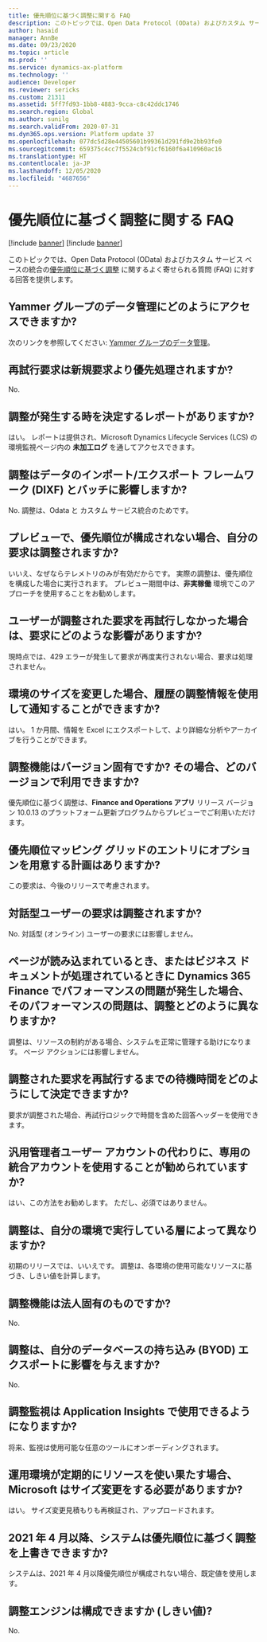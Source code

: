 ```yaml
---
title: 優先順位に基づく調整に関する FAQ
description: このトピックでは、Open Data Protocol (OData) およびカスタム サービス ベースの統合の優先順位に基づく調整に関するよく寄せられる質問 (FAQ) に対する回答を提供します。
author: hasaid
manager: AnnBe
ms.date: 09/23/2020
ms.topic: article
ms.prod: ''
ms.service: dynamics-ax-platform
ms.technology: ''
audience: Developer
ms.reviewer: sericks
ms.custom: 21311
ms.assetid: 5ff7fd93-1bb8-4883-9cca-c8c42ddc1746
ms.search.region: Global
ms.author: sunilg
ms.search.validFrom: 2020-07-31
ms.dyn365.ops.version: Platform update 37
ms.openlocfilehash: 077dc5d28e44505601b99361d291fd9e2bb93fe0
ms.sourcegitcommit: 659375c4cc7f5524cbf91cf6160f6a410960ac16
ms.translationtype: HT
ms.contentlocale: ja-JP
ms.lasthandoff: 12/05/2020
ms.locfileid: "4687656"
---
```

# <a name="priority-based-throttling-faq"></a>優先順位に基づく調整に関する FAQ

[!include [banner](../includes/banner.md)]
[!include [banner](../includes/preview-banner.md)]

このトピックでは、Open Data Protocol (OData) およびカスタム サービス ベースの統合の[優先順位に基づく調整](priority-based-throttling.md) に関するよく寄せられる質問 (FAQ) に対する回答を提供します。

## <a name="how-do-i-access-the-data-management-yammer-group"></a>Yammer グループのデータ管理にどのようにアクセスできますか?

次のリンクを参照してください: [Yammer グループのデータ管理](https://www.yammer.com/dynamicsaxfeedbackprograms/#/threads/inGroup?type=in_group&feedId=13408417)。

## <a name="will-a-retry-request-receive-preferential-treatment-over-a-new-request"></a>再試行要求は新規要求より優先処理されますか?

No.

## <a name="is-there-a-report-that-determines-when-throttling-might-occur"></a>調整が発生する時を決定するレポートがありますか?

はい。 レポートは提供され、Microsoft Dynamics Lifecycle Services (LCS) の環境監視ページ内の **未加工ログ** を通してアクセスできます。

## <a name="will-throttling-affect-the-data-importexport-framework-dixf-and-batch"></a>調整はデータのインポート/エクスポート フレームワーク (DIXF) とバッチに影響しますか?

No. 調整は、Odata と カスタム サービス統合のためです。

## <a name="in-preview-will-my-requests-be-throttled-if-priorities-arent-configured"></a>プレビューで、優先順位が構成されない場合、自分の要求は調整されますか?

いいえ、なぜならテレメトリのみが有効だからです。 実際の調整は、優先順位を構成した場合に実行されます。 プレビュー期間中は、**非実稼働** 環境でこのアプローチを使用することをお勧めします。

## <a name="what-happens-to-requests-if-the-user-didnt-retry-a-throttled-request"></a>ユーザーが調整された要求を再試行しなかった場合は、要求にどのような影響がありますか?

現時点では、429 エラーが発生して要求が再度実行されない場合、要求は処理されません。

## <a name="will-historic-throttling-information-be-used-to-advise-me-when-i-resize-environments"></a>環境のサイズを変更した場合、履歴の調整情報を使用して通知することができますか?

はい。 1 か月間、情報を Excel にエクスポートして、より詳細な分析やアーカイブを行うことができます。

## <a name="is-throttling-functionality-version-specific-if-it-is-which-version-is-it-available-in"></a>調整機能はバージョン固有ですか? その場合、どのバージョンで利用できますか?

優先順位に基づく調整は、**Finance and Operations アプリ** リリース バージョン 10.0.13 のプラットフォーム更新プログラムからプレビューでご利用いただけます。

## <a name="are-there-plans-to-provide-an-option-for-the-priority-mapping-grid-entry"></a>優先順位マッピング グリッドのエントリにオプションを用意する計画はありますか?

この要求は、今後のリリースで考慮されます。

## <a name="will-the-requests-of-my-interactive-users-be-throttled"></a>対話型ユーザーの要求は調整されますか?

No. 対話型 (オンライン) ユーザーの要求には影響しません。

## <a name="if-i-experience-a-performance-issue-in-dynamics-365-finance-while-a-page-is-being-loaded-or-a-business-document-is-being-processed-how-does-that-performance-issue-differ-from-throttling"></a>ページが読み込まれているとき、またはビジネス ドキュメントが処理されているときに Dynamics 365 Finance でパフォーマンスの問題が発生した場合、そのパフォーマンスの問題は、調整とどのように異なりますか?

調整は、リソースの制約がある場合、システムを正常に管理する助けになります。 ページ アクションには影響しません。

## <a name="how-can-i-determine-the-wait-time-before-i-retry-a-throttled-request"></a>調整された要求を再試行するまでの待機時間をどのようにして決定できますか?

要求が調整された場合、再試行ロジックで時間を含めた回答ヘッダーを使用できます。

## <a name="do-you-recommend-that-i-use-a-dedicated-integration-account-instead-of-just-the-generic-admin-user-account"></a>汎用管理者ユーザー アカウントの代わりに、専用の統合アカウントを使用することが勧められていますか?

はい、この方法をお勧めします。 ただし、必須ではありません。

## <a name="does-throttling-depend-on-the-tier-that-my-environment-is-running-on"></a>調整は、自分の環境で実行している層によって異なりますか?

初期のリリースでは、いいえです。 調整は、各環境の使用可能なリソースに基づき、しきい値を計算します。

## <a name="is-throttling-functionality-legal-entityspecific"></a>調整機能は法人固有のものですか?

No.

## <a name="does-throttling-affect-bring-your-own-database-byod-export"></a>調整は、自分のデータベースの持ち込み (BYOD) エクスポートに影響を与えますか?

No.

## <a name="will-throttling-monitoring-be-available-in-application-insights"></a>調整監視は Application Insights で使用できるようになりますか?

将来、監視は使用可能な任意のツールにオンボーディングされます。

## <a name="if-a-production-environment-regularly-runs-out-of-resources-will-microsoft-have-to-resize-it"></a>運用環境が定期的にリソースを使い果たす場合、Microsoft はサイズ変更をする必要がありますか?

はい。 サイズ変更見積もりも再検証され、アップロードされます。

## <a name="after-april-2021-will-the-system-be-able-to-override-priority-based-throttling"></a>2021 年 4 月以降、システムは優先順位に基づく調整を上書きできますか?

システムは、2021 年 4 月以降優先順位が構成されない場合、既定値を使用します。

## <a name="can-the-throttling-engine-be-configured-thresholds"></a>調整エンジンは構成できますか (しきい値)?

No.
